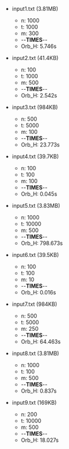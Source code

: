 - input1.txt (3.81MB)
  - n: 1000
  - t: 1000
  - m: 300
  - --**TIMES**--
  - Orb_H: 5.746s

- input2.txt (41.4KB)
  - n: 100
  - t: 1000
  - m: 500
  - --**TIMES**--
  - Orb_H: 2.542s

- input3.txt (984KB)
  - n: 500
  - t: 5000
  - m: 100
  - --**TIMES**--
  - Orb_H: 23.773s

- input4.txt (39.7KB)
  - n: 100
  - t: 100
  - m: 100
  - --**TIMES**--
  - Orb_H: 0.045s

- input5.txt (3.83MB)
  - n: 1000
  - t: 10000
  - m: 500
  - --**TIMES**--
  - Orb_H: 798.673s

- input6.txt (39.5KB)
  - n: 100
  - t: 100
  - m: 10
  - --**TIMES**--
  - Orb_H: 0.016s

- input7.txt (984KB)
  - n: 500
  - t: 5000
  - m: 250
  - --**TIMES**--
  - Orb_H: 64.463s

- input8.txt (3.81MB)
  - n: 1000
  - t: 100
  - m: 500
  - --**TIMES**--
  - Orb_H: 0.837s

- input9.txt (169KB)
  - n: 200
  - t: 10000
  - m: 500
  - --**TIMES**--
  - Orb_H: 18.027s

